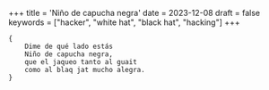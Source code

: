 +++
title = 'Niño de capucha negra'
date = 2023-12-08
draft = false
keywords = ["hacker", "white hat", "black hat", "hacking"]
+++

	{
		Dime de qué lado estás
		Niño de capucha negra,
		que el jaqueo tanto al guait
		como al blaq jat mucho alegra.
	}
